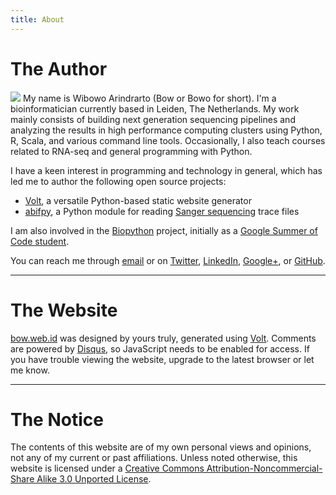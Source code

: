 ```yaml
---
title: About
---
```


The Author
==========

<img src="/img/profpic_270.jpg" id="profile">
My name is Wibowo Arindrarto (Bow or Bowo for short). I'm a bioinformatician currently based in Leiden, The Netherlands. My work mainly consists of building next generation sequencing pipelines and analyzing the results in high performance computing clusters using Python, R, Scala, and various command line tools. Occasionally, I also teach courses related to RNA-seq and general programming with Python.

I have a keen interest in programming and technology in general, which has led me to author the following open source projects:

* [Volt](https://github.com/bow/volt), a versatile Python-based static website generator
* [abifpy](https://github.com/bow/abifpy), a Python module for reading [Sanger sequencing](http://en.wikipedia.org/wiki/DNA_sequencing#Dye-terminator_sequencing) trace files

I am also involved in the [Biopython](http://biopython.org/wiki/Main_Page) project, initially as a [Google Summer of Code student](https://google-melange.appspot.com/gsoc/project/google/gsoc2012/warindrarto/13001).

You can reach me through [email](mailto:bow@bow.web.id) or on [Twitter](http://twitter.com/_bow_), [LinkedIn](http://www.linkedin.com/in/warindrarto), [Google+](https://plus.google.com/109448393294572359590/), or [GitHub](http://github.com/bow).

<hr />

The Website
===========

[bow.web.id](/) was designed by yours truly, generated using [Volt](http://github.com/bow/volt). Comments are powered by [Disqus](http://disqus.com), so JavaScript needs to be enabled for access. If you have trouble viewing the website, upgrade to the latest browser or let me know.

<hr />

The Notice
==========

The contents of this website are of my own personal views and opinions, not any of my current or past affiliations. Unless noted otherwise, this website is licensed under a [Creative Commons Attribution-Noncommercial-Share Alike 3.0 Unported License](http://creativecommons.org/licenses/by/3.0/).
